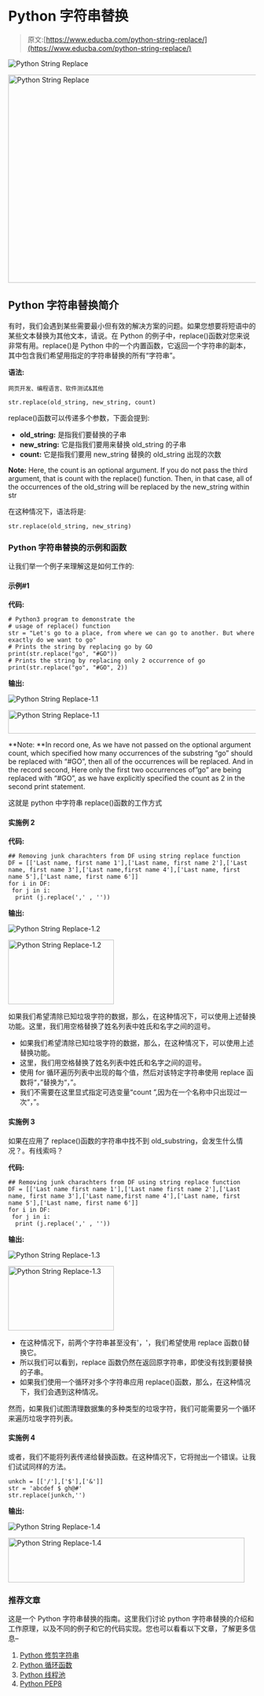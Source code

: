 # Python 字符串替换

> 原文:[https://www.educba.com/python-string-replace/](https://www.educba.com/python-string-replace/)

![Python String Replace](../Images/33f7b6b94b1393ec65727fef9ce4fb61.png)

<noscript><img class="alignnone wp-image-325982 size-full" src="../Images/33f7b6b94b1393ec65727fef9ce4fb61.png" alt="Python String Replace" width="800" height="423" data-original-src="https://cdn.educba.com/academy/wp-content/uploads/2020/04/python-string-replace.jpg"/></noscript>

## Python 字符串替换简介

有时，我们会遇到某些需要最小但有效的解决方案的问题。如果您想要将短语中的某些文本替换为其他文本，请说。在 Python 的例子中，replace()函数对您来说非常有用。replace()是 Python 中的一个内置函数，它返回一个字符串的副本，其中包含我们希望用指定的字符串替换的所有“字符串”。

**语法:**

<small>网页开发、编程语言、软件测试&其他</small>

`str.replace(old_string, new_string, count)`

replace()函数可以传递多个参数，下面会提到:

*   **old_string:** 是指我们要替换的子串
*   **new_string:** 它是指我们要用来替换 old_string 的子串
*   **count:** 它是指我们要用 new_string 替换的 old_string 出现的次数

**Note:** Here, the count is an optional argument. If you do not pass the third argument, that is count with the replace() function. Then, in that case, all of the occurrences of the old_string will be replaced by the new_string within str

在这种情况下，语法将是:

`str.replace(old_string, new_string)`

### Python 字符串替换的示例和函数

让我们举一个例子来理解这是如何工作的:

#### 示例#1

**代码:**

```
# Python3 program to demonstrate the
# usage of replace() function
str = "Let's go to a place, from where we can go to another. But where exactly do we want to go"
# Prints the string by replacing go by GO
print(str.replace("go", "#GO"))
# Prints the string by replacing only 2 occurrence of go
print(str.replace("go", "#GO", 2)) 
```

**输出:**

![Python String Replace-1.1](../Images/c6c6c8aa08211161cfd3cb721f9f42a3.png "Python String Replace-1.1")

<noscript><img class="alignnone wp-image-324313 size-full" title="Python String Replace-1.1" src="../Images/c6c6c8aa08211161cfd3cb721f9f42a3.png" alt="Python String Replace-1.1" width="778" height="48" srcset="https://cdn.educba.com/academy/wp-content/uploads/2020/03/Python-String-Replace-1.1.png 778w, https://cdn.educba.com/academy/wp-content/uploads/2020/03/Python-String-Replace-1.1-300x19.png 300w, https://cdn.educba.com/academy/wp-content/uploads/2020/03/Python-String-Replace-1.1-768x47.png 768w" sizes="(max-width: 778px) 100vw, 778px" data-original-src="https://cdn.educba.com/academy/wp-content/uploads/2020/03/Python-String-Replace-1.1.png"/></noscript>

**Note: **In record one, As we have not passed on the optional argument count, which specified how many occurrences of the substring “go” should be replaced with “#GO”, then all of the occurrences will be replaced. And in the record second, Here only the first two occurrences of”go” are being replaced with “#GO”, as we have explicitly specified the count as 2 in the second print statement.

这就是 python 中字符串 replace()函数的工作方式

#### 实施例 2

**代码:**

```
## Removing junk charachters from DF using string replace function
DF = [['Last name, first name 1'],['Last name, first name 2'],['Last name, first name 3'],['Last name,first name 4'],['Last name, first name 5'],['Last name, first name 6']]
for i in DF:
 for j in i:
  print (j.replace(',' , '')) 
```

**输出:**

![Python String Replace-1.2](../Images/3caac5c4c34c0a7de48f762d7f4cdc2b.png "Python String Replace-1.2")

<noscript><img class="alignnone wp-image-324314 size-full" title="Python String Replace-1.2" src="../Images/3caac5c4c34c0a7de48f762d7f4cdc2b.png" alt="Python String Replace-1.2" width="215" height="131" data-original-src="https://cdn.educba.com/academy/wp-content/uploads/2020/03/Python-String-Replace-1.2.png"/></noscript>

如果我们希望清除已知垃圾字符的数据，那么，在这种情况下，可以使用上述替换功能。这里，我们用空格替换了姓名列表中姓氏和名字之间的逗号。

*   如果我们希望清除已知垃圾字符的数据，那么，在这种情况下，可以使用上述替换功能。
*   这里，我们用空格替换了姓名列表中姓氏和名字之间的逗号。
*   使用 for 循环遍历列表中出现的每个值，然后对该特定字符串使用 replace 函数将“，”替换为“，”。
*   我们不需要在这里显式指定可选变量“count ”,因为在一个名称中只出现过一次“，”。

#### 实施例 3

如果在应用了 replace()函数的字符串中找不到 old_substring，会发生什么情况？。有线索吗？

**代码:**

```
## Removing junk charachters from DF using string replace function
DF = [['Last name first name 1'],['Last name first name 2'],['Last name, first name 3'],['Last name,first name 4'],['Last name, first name 5'],['Last name, first name 6']]
for i in DF:
 for j in i:
  print (j.replace(',' , '')) 
```

**输出:**

![Python String Replace-1.3](../Images/08cd438059129437f0b3435989643799.png "Python String Replace-1.3")

<noscript><img class="alignnone wp-image-324315 size-full" title="Python String Replace-1.3" src="../Images/08cd438059129437f0b3435989643799.png" alt="Python String Replace-1.3" width="215" height="131" data-original-src="https://cdn.educba.com/academy/wp-content/uploads/2020/03/Python-String-Replace-1.3.png"/></noscript>

*   在这种情况下，前两个字符串甚至没有'，'，我们希望使用 replace 函数()替换它。
*   所以我们可以看到，replace 函数仍然在返回原字符串，即使没有找到要替换的子串。
*   如果我们使用一个循环对多个字符串应用 replace()函数，那么，在这种情况下，我们会遇到这种情况。

然而，如果我们试图清理数据集的多种类型的垃圾字符，我们可能需要另一个循环来遍历垃圾字符列表。

#### 实施例 4

或者，我们不能将列表传递给替换函数。在这种情况下，它将抛出一个错误。让我们试试同样的方法。

```
unkch = [['/'],['$'],['&']]
str = 'abcdef $ gh@#'
str.replace(junkch,'') 
```

**输出:**

![Python String Replace-1.4](../Images/a3d2af27b73c2143dbf777bd5fb009e5.png "Python String Replace-1.4")

<noscript><img class="alignnone wp-image-324317 size-full" title="Python String Replace-1.4" src="../Images/a3d2af27b73c2143dbf777bd5fb009e5.png" alt="Python String Replace-1.4" width="481" height="91" srcset="https://cdn.educba.com/academy/wp-content/uploads/2020/03/Python-String-Replace-1.4.png 481w, https://cdn.educba.com/academy/wp-content/uploads/2020/03/Python-String-Replace-1.4-300x57.png 300w" sizes="(max-width: 481px) 100vw, 481px" data-original-src="https://cdn.educba.com/academy/wp-content/uploads/2020/03/Python-String-Replace-1.4.png"/></noscript>

### 推荐文章

这是一个 Python 字符串替换的指南。这里我们讨论 python 字符串替换的介绍和工作原理，以及不同的例子和它的代码实现。您也可以看看以下文章，了解更多信息–

1.  [Python 修剪字符串](https://www.educba.com/python-trim-string/)
2.  [Python 循环函数](https://www.educba.com/python-round-function/)
3.  [Python 线程池](https://www.educba.com/python-threadpool/)
4.  [Python PEP8](https://www.educba.com/python-pep8/)